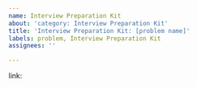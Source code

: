 ```yaml
---
name: Interview Preparation Kit
about: 'category: Interview Preparation Kit'
title: 'Interview Preparation Kit: [problem name]'
labels: problem, Interview Preparation Kit
assignees: ''

---
```


link:
